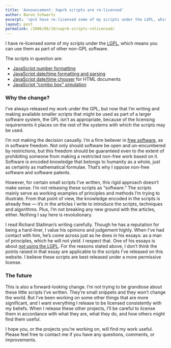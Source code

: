 ```yaml
---
title: 'Announcement: Xaprb scripts are re-licensed'
author: Baron Schwartz
excerpt: '<p>I have re-licensed some of my scripts under the LGPL, which means you can use them as part of other non-GPL software.</p>'
layout: post
permalink: /2006/06/19/xaprb-scripts-relicensed/
---
```

I have re-licensed some of my scripts under the [LGPL][1], which means you can use them as part of other non-GPL software.

The scripts in question are:

*   [JavaScript number formatting][2]
*   [JavaScript date/time formatting and parsing][3]
*   [JavaScript date/time chooser][4] for HTML documents
*   [JavaScript &#8220;combo box&#8221; simulation][5]

### Why the change?

I&#8217;ve always released my work under the GPL, but now that I&#8217;m writing and making available smaller scripts that might be used as part of a larger software system, the GPL isn&#8217;t as appropriate, because of the licensing requirements it places on the rest of the systems with which the scripts may be used.

I&#8217;m not making the decision casually. I&#8217;m a firm believer in [free software][6], as in software freedom. Not only should software be open and un-encumbered by restrictions, but this freedom should be guaranteed even to the extent of prohibiting someone from making a restricted non-free work based on it. Software is encoded knowledge that belongs to humanity as a whole, just as certainly as mathematical formulae. That&#8217;s why I oppose non-free software and software patents.

However, for certain small scripts I&#8217;ve written, this rigid approach doesn&#8217;t make sense. I&#8217;m not releasing these scripts as &#8220;software.&#8221; The scripts mainly serve as working examples of principles and methods I&#8217;m trying to illustrate. From that point of view, the knowledge encoded in the scripts is already free &#8212; it&#8217;s in the articles I write to introduce the scripts, techniques and algorithms. Plus, I&#8217;m not breaking any new ground with the articles, either. Nothing I say here is revolutionary.

I read Richard Stallman&#8217;s writing carefully. Though he has a reputation for being a hard-liner, I value his opinions and judgement highly. When I&#8217;ve had contact with him, he&#8217;s come across just as he does in his essays: as a man of principles, which he will not yield. I respect that. One of his essays is about [*not* using the LGPL][7]. For the reasons stated above, I don&#8217;t think the points raised in that essay are applicable to the scripts I&#8217;ve released on this website. I believe these scripts are best released under a more permissive license.

### The future

This is also a forward-looking change. I&#8217;m not trying to be grandiose about these little scripts I&#8217;ve written. They&#8217;re small snippets and they won&#8217;t change the world. But I&#8217;ve been working on some other things that are more significant, and I want everything I release to be licensed consistently with my beliefs. When I release these other projects, I&#8217;ll be careful to license them in accordance with what they are, what they do, and how others might find them useful.

I hope you, or the projects you&#8217;re working on, will find my work useful. Please feel free to contact me if you have any questions, comments, or improvements.

 [1]: http://www.gnu.org/copyleft/lgpl.html
 [2]: /blog/2006/01/05/javascript-number-formatting/
 [3]: /blog/2005/12/12/javascript-closures-for-runtime-efficiency/
 [4]: /blog/2005/09/29/javascript-date-chooser/
 [5]: /blog/2005/09/29/javascript-combo-box/
 [6]: http://www.gnu.org/philosophy/philosophy.html
 [7]: http://www.gnu.org/licenses/why-not-lgpl.html